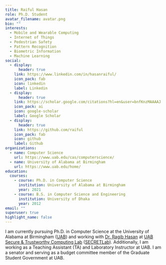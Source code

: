 ```yaml
---
title: Raiful Hasan
role: Ph.D. Student
avatar_filename: avatar.png
bio: ""
interests:
  - Mobile and Wearable Computing
  - Internet of Things
  - Pedestrian Safety
  - Pattern Recognition
  - Biometric Information
  - Machine Learning
social:
  - display:
      header: true
    link: https://www.linkedin.com/in/hasanraiful/
    icon_pack: fab
    icon: linkedin
    label: Linkedin
  - display:
      header: true
    link: https://scholar.google.com/citations?hl=en&user=bnfKnzMAAAAJ
    icon_pack: ai
    icon: google-scholar
    label: Google Scholar
  - display:
      header: true
    link: https://github.com/raiful
    icon_pack: fab
    icon: github
    label: Github
organizations:
  - name: Computer Science
    url: https://www.uab.edu/cas/computerscience/
  - name: University of Alabama at Birmingham
    url: https://www.uab.edu/home/
education:
  courses:
    - course: Ph.D. in Computer Science
      institution: University of Alabama at Birmingham
      year: 2021
    - course: B.S. in Computer Science and Engineering
      institution: University of Dhaka
      year: 2012
email: ""
superuser: true
highlight_name: false
---
```

I am currently pursuing Ph.D. in Computer Science at the University of Alabama at Birmingham ([UAB](https://www.google.com/url?q=https%3A%2F%2Fwww.uab.edu%2Fcas%2Fcomputerscience%2F&sa=D&sntz=1&usg=AFQjCNHp610SQ_RvDJi55kFyK8QX9ph1Pw)) and working with [Dr. Ragib Hasan](http://www.google.com/url?q=http%3A%2F%2Fragibhasan.com&sa=D&sntz=1&usg=AFQjCNF_QaykbatLCPL4l6xJ0Zfv2yy2_Q) at [UAB Secure & Trustworthy Computing Lab](https://www.google.com/url?q=https%3A%2F%2Fsites.uab.edu%2Fsecret%2F&sa=D&sntz=1&usg=AFQjCNExp_DQ05ydhWYTT0itWslufLtZiQ) ([SECRETLab](http://www.google.com/url?q=http%3A%2F%2Fsecret.cs.uab.edu&sa=D&sntz=1&usg=AFQjCNE42RxpoP8C6h8o5cV2KeOFMIaX9A)). Additionally, I am working as a Teaching Assistant (TA) and Laboratory Instructor at UAB. I am a senator and serving as a budget committee member of the Graduate Student Government at UAB.